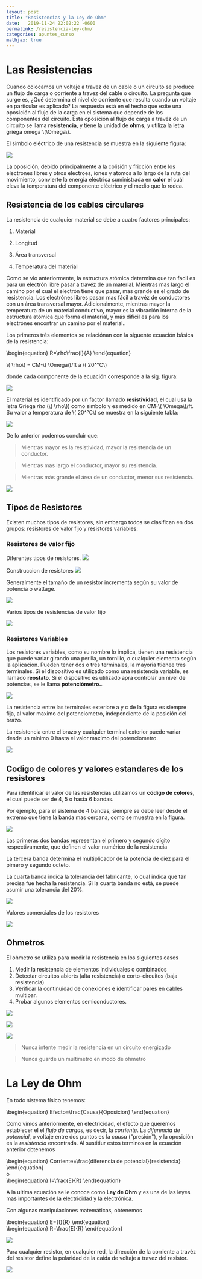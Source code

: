 ```yaml
---
layout: post
title: "Resistencias y la Ley de Ohm"
date:   2019-11-24 22:02:22 -0600
permalink: /resistencia-ley-ohm/
categories: apuntes_curso
mathjax: true
---
```


# Las Resistencias

Cuando colocamos un voltaje a travez de un cable o un circuito se produce un flujo de carga o corriente a travez del cable o circuito. La pregunta que surge es, ¿Qué determina el nivel de corriente que resulta cuando un voltaje en particular es aplicado? La respuesta está en el hecho que exite una oposición al flujo de la carga en el sistema que depende de los componentes del circuito. Esta oposición al flujo de carga a travéz de un circuito se llama  **resistencia**, y tiene la unidad de **ohms**, y utiliza la letra griega omega \\(\Omega\\).

El simbolo eléctrico de una resistencia se muestra en la siguiente figura:

![](../images/simbolo_resistencia.png)

La oposición, debido principalmente a la colisión y fricción entre los electrones libres y otros electroes, iones y atomos a lo largo de la ruta del movimiento, convierte la energía eléctrica suministrada en **calor** el cuál eleva la temperatura del componente eléctrico y el medio que lo rodea.

## Resistencia de los cables circulares

La resistencia de cualquier material se debe a cuatro factores principales:

1. Material

2. Longitud
3. Área transversal
4. Temperatura del material

Como se vio anteriormente, la estructura atómica determina que tan facil es para un electrón libre pasar a travéz de un material. Mientras mas largo el camino por el cual el electrón tiene que pasar, mas grande es el grado de resistencia. Los electrónes libres pasan mas fácil a travéz de conductores con un área transversal mayor. Adicionalmente, mientras mayor la temperatura de un material conductivo, mayor es la vibración interna de la estructura atómica que forma el material, y más dificil es para los electrónes encontrar un camino por el material..

Los primeros trés elementos se relaciónan con la siguente ecuación básica de la resistencia:

<div class="math">
\begin{equation}
    R=\rho\frac{l}{A}  
\end{equation} 
</div>

\\( \rho\\) = CM-\\( \Omega\\)/ft a \\( 20^°C\\)

donde cada componente de la ecuación corresponde a la sig. figura:

![](../images/factores-resistencia-material.png)

El material es identificado por un factor llamado **resistividad**, el cual usa la letra Griega *rho* (\\( \rho\\)) como simbolo y es medido en CM-\\( \Omega\\)/ft. Su valor a temperatura de \\( 20^°C\\) se muestra en la siguiente tabla:

![](../images/resistividad-materiales.png)

De lo anterior podemos concluir que:

> Mientras mayor es la resistividad, mayor la resistencia de un conductor.


> Mientras mas largo el conductor, mayor su resistencia.
> 

> Mientras más grande el área de un conductor, menor sus resistencia.

![](../images/comparacion-resistividad.png)

## Tipos de Resistores

Existen muchos tipos de resistores, sin embargo todos se clasifican en dos grupos: resistores de valor fijo y resistores variables:

### Resistores de valor fijo

Diferentes tipos de resistores.
![](../images/tipos-de-resistencias.png)

Construccion de resistores
![](../images/construccion-resistencias.png)

Generalmente el tamaño de un resistor incrementa según su valor de potencia o wattage.

![](../images/resistor-watts.png)

Varios tipos de resistencias de valor fijo

![](../images/tipos-resistencias-valor-fijo.png)

### Resistores Variables

Los resistores variables, como su nombre lo implica, tienen una resistencia que puede variar girando una perilla, un tornillo, o cualquier elemento según la aplicacion. Pueden tener dos o tres terminales, la mayoria ttienee tres terminales. Si el dispositivo es utilizado como una resistencia variable, es llamado **reostato**. Si el dispositivo es utilizado apra controlar un nivel de potencias, se le llama **potenciómetro.**.

![](../images/simbolo-potenciometro.png)

La resistencia entre las terminales exteriore a y c de la figura es siempre fija, al valor maximo del potenciometro, independiente de la posición del brazo.

La resistencia entre el brazo y cualquier terminal exterior puede variar desde un minimo 0 hasta el valor maximo del potenciometro.

![](../images/potenciometro-medicion.png)


## Codigo de colores y valores estandares de los resistores

Para identificar el valor de las resistencias utilizamos un **código de colores**, el cual puede ser de 4, 5 o hasta 6 bandas. 

Por ejemplo, para el sistema de 4 bandas, siempre se debe leer desde el extremo que tiene la banda mas cercana, como se muestra en la figura.

![](../images/resistencia-4-bandas.png)

Las primeras dos bandas representan el primero y segundo dígito respectivamente, que definen el valor numérico de la resistencia

La tercera banda determina el multiplicador de la potencia de diez para el pimero y segundo octeto.

La cuarta banda indica la tolerancia del fabricante, lo cual indica que tan precisa fue hecha la resistencia. Si la cuarta banda no está, se puede asumir una tolerancia del 20%.

![](../images/codigo-colores.png)

Valores comerciales de los resistores

![](../images/valores-comerciales-resistencias.png)

## Ohmetros

El ohmetro se utiliza para medir la resistencia en los siguientes casos

1. Medir la resistencia de elementos individuales o combinados
2. Detectar circuitos abierts (alta resistencia) o corto-circuitos (baja resistencia)
3. Verificar la continuidad de conexiones e identificar pares en cables multipar.
4. Probar algunos elementos semiconductores.

![](../images/measuring-resistance.png)

![](../images/checking-continuiti.png)

![](../images/identifing-cables.png)

> Nunca intente medir la resistencia en un circuito energizado

> Nunca guarde un multimetro en modo de ohmetro

# La Ley de Ohm

En todo sistema físico tenemos:

<div class="math">
\begin{equation}
    Efecto=\frac{Causa}{Oposicion}  
\end{equation} 
</div>

Como vimos anteriormente, en electricidad, el efecto que queremos establecer el el *flujo de cargas,* es decir, la *corriente*. La *diferencia de potencial*, o voltaje entre dos puntos es la *causa* ("presión"), y la oposición es la *resistencia* encontrada. Al sustitiur estos terminos en la ecuación anterior obtenemos

<div class="math">
\begin{equation}
    Corriente=\frac{diferencia de potencial}{resistencia}  
\end{equation} 
</div>
o
<div class="math">
\begin{equation}
    I=\frac{E}{R}  
\end{equation} 
</div>

A la ultima ecuación se le conoce como **Ley de Ohm** y es una de las leyes mas importantes de la electricidad y la electrónica.

Con algunas manipulaciones matemáticas, obtenemos

<div class="math">
\begin{equation}
    E={I}{R}  
\end{equation} 
</div>

<div class="math">
\begin{equation}
    R=\frac{E}{R}  
\end{equation} 
</div>

![](../images/basic-circuit.png)

Para cualquier resistor, en cualquier red, la dirección de la corriente a travéz del resistor define la polaridad de la caida de voltaje a travez del resistor.

![](../images/definiendo-plaridad.png)